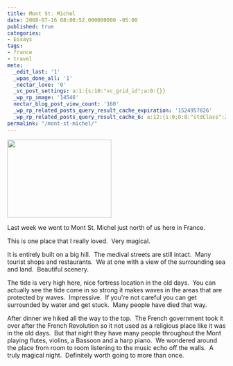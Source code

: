 ```yaml
---
title: Mont St. Michel
date: 2008-07-16 08:00:52.000000000 -05:00
published: true
categories:
- Essays
tags:
- france
- travel
meta:
  _edit_last: '1'
  _wpas_done_all: '1'
  _nectar_love: '0'
  _vc_post_settings: a:1:{s:10:"vc_grid_id";a:0:{}}
  _wp_rp_image: '14546'
  nectar_blog_post_view_count: '160'
  _wp_rp_related_posts_query_result_cache_expiration: '1524957826'
  _wp_rp_related_posts_query_result_cache_6: a:12:{i:0;O:8:"stdClass":2:{s:7:"post_id";s:4:"4409";s:5:"score";s:16:"89.5028789645734";}i:1;O:8:"stdClass":2:{s:7:"post_id";s:4:"4408";s:5:"score";s:17:"86.99735302756869";}i:2;O:8:"stdClass":2:{s:7:"post_id";s:4:"4406";s:5:"score";s:17:"86.99735302756869";}i:3;O:8:"stdClass":2:{s:7:"post_id";s:4:"4404";s:5:"score";s:17:"86.99735302756869";}i:4;O:8:"stdClass":2:{s:7:"post_id";s:3:"193";s:5:"score";s:17:"86.49472417100688";}i:5;O:8:"stdClass":2:{s:7:"post_id";s:4:"4411";s:5:"score";s:17:"77.74181299177201";}i:6;O:8:"stdClass":2:{s:7:"post_id";s:4:"4410";s:5:"score";s:17:"77.74181299177201";}i:7;O:8:"stdClass":2:{s:7:"post_id";s:4:"4407";s:5:"score";s:17:"77.74181299177201";}i:8;O:8:"stdClass":2:{s:7:"post_id";s:4:"4417";s:5:"score";s:17:"43.23279713139427";}i:9;O:8:"stdClass":2:{s:7:"post_id";s:4:"4437";s:5:"score";s:17:"42.73016827483246";}i:10;O:8:"stdClass":2:{s:7:"post_id";s:3:"213";s:5:"score";s:17:"42.73016827483246";}i:11;O:8:"stdClass":2:{s:7:"post_id";s:4:"4414";s:5:"score";s:17:"41.70851702730047";}}
permalink: "/mont-st-michel/"
---
```

<img class="alignright" title="Mont St. Michel" src="{{ site.baseurl }}/posts/2008/07/2651695181_c8bff7280f_m.jpg" alt="" width="240" height="180" />

Last week we went to Mont St. Michel just north of us here in France.

This is one place that I really loved.  Very magical.

It is entirely built on a big hill.  The medival streets are still intact.  Many tourist shops and restaurants.  We at one with a view of the surrounding sea and land.  Beautiful scenery.

The tide is very high here, nice fortress location in the old days.  You can actually see the tide come in so strong it makes waves in the areas that are protected by waves.  Impressive.  If you're not careful you can get surrounded by water and get stuck.  Many people have died that way.

After dinner we hiked all the way to the top.  The French government took it over after the French Revolution so it not used as a religious place like it was in the old days.  But that night they have many people throughout the Mont playing flutes, violins, a Bassoon and a harp piano.  We wondered around the place from room to room listening to the music echo off the walls.  A truly magical night.  Definitely worth going to more than once.</p>
